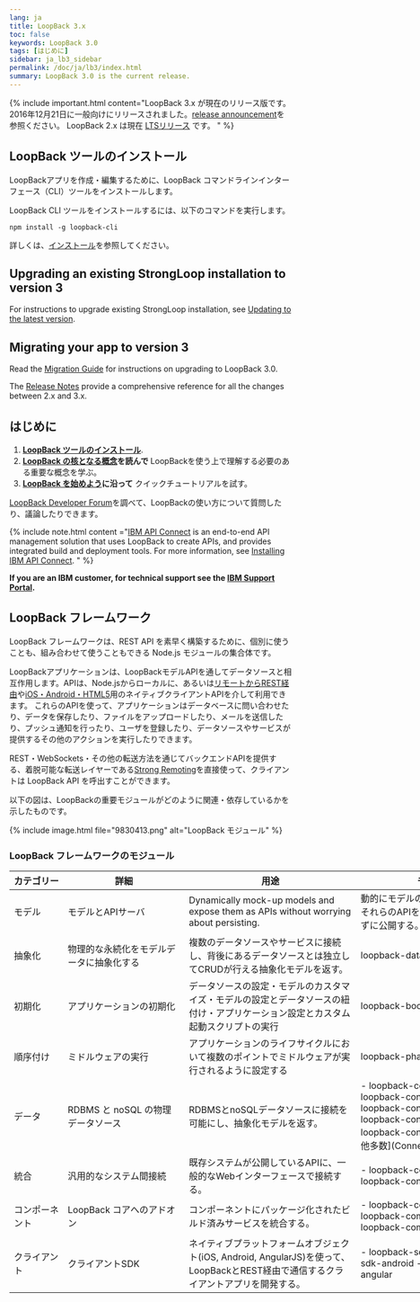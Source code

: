 ```yaml
---
lang: ja
title: LoopBack 3.x
toc: false
keywords: LoopBack 3.0
tags: [はじめに]
sidebar: ja_lb3_sidebar
permalink: /doc/ja/lb3/index.html
summary: LoopBack 3.0 is the current release.
---
```


{% include important.html content="LoopBack 3.x が現在のリリース版です。
2016年12月21日に一般向けにリリースされました。[release announcement](https://strongloop.com/strongblog/announcing-loopback-3-0-ga/)を参照ください。
LoopBack 2.x は現在 [LTSリリース](/doc/en/contrib/Long-term-support.html) です。
" %}

## LoopBack ツールのインストール

LoopBackアプリを作成・編集するために、LoopBack コマンドラインインターフェース（CLI）ツールをインストールします。

LoopBack CLI ツールをインストールするには、以下のコマンドを実行します。

```
npm install -g loopback-cli
```

詳しくは、[インストール](Installation)を参照してください。

## Upgrading an existing StrongLoop installation to version 3

For instructions to upgrade existing StrongLoop installation, see [Updating to the latest version](Updating-to-the-latest-version.html).

## Migrating your app to version 3

Read the [Migration Guide](Migrating-to-3.0.html) for instructions on upgrading
to LoopBack 3.0.

The [Release Notes](3.0-Release-Notes) provide a comprehensive reference for
all the changes between 2.x and 3.x.

## はじめに

1. **[LoopBack ツールのインストール](Installation)**.  
1. **[LoopBack の核となる概念](LoopBack-core-concepts.html)を読んで** LoopBackを使う上で理解する必要のある重要な概念を学ぶ。
1. **[LoopBack を始めよう](Getting-started-with-LoopBack.html)に沿って** クイックチュートリアルを試す。

[LoopBack Developer Forum](https://groups.google.com/forum/#!forum/loopbackjs)を調べて、LoopBackの使い方について質問したり、議論したりできます。

{% include note.html content ="[IBM API Connect](https://developer.ibm.com/apiconnect/) is an end-to-end API management solution that uses LoopBack to create APIs, and provides integrated build and deployment tools.  For more information, see [Installing IBM API Connect](Installation.html#install-ibm-api-connect-developer-toolkit).
" %}

**If you are an IBM customer, for technical support see the [IBM Support Portal](http://www-01.ibm.com/support/docview.wss?uid=swg21593214).**

## LoopBack フレームワーク

LoopBack フレームワークは、REST API を素早く構築するために、個別に使うことも、組み合わせて使うこともできる Node.js モジュールの集合体です。

LoopBackアプリケーションは、LoopBackモデルAPIを通してデータソースと相互作用します。APIは、Node.jsからローカルに、あるいは[リモートからREST経由](Built-in-models-REST-API)や[iOS・Android・HTML5](Client-SDKs)用のネイティブクライアントAPIを介して利用できます。
これらのAPIを使って、アプリケーションはデータベースに問い合わせたり、データを保存したり、ファイルをアップロードしたり、メールを送信したり、プッシュ通知を行ったり、ユーザを登録したり、データソースやサービスが提供するその他のアクションを実行したりできます。

REST・WebSockets・その他の転送方法を通じてバックエンドAPIを提供する、着脱可能な転送レイヤーである[Strong Remoting](Strong-Remoting.html)を直接使って、クライアントは LoopBack API を呼出すことができます。

以下の図は、LoopBackの重要モジュールがどのように関連・依存しているかを示したものです。

{% include image.html file="9830413.png" alt="LoopBack モジュール" %}

### LoopBack フレームワークのモジュール

<table style="width: 1000px;">
  <thead>
    <tr>
      <th style="width: 80px;">カテゴリー</th>
      <th style="width:200px;">詳細</th>
      <th>用途</th>
      <th style="width: 280px;">モジュール</th>
    </tr>
  </thead>
  <tbody>
    <tr>
      <td>モデル</td>
      <td>モデルとAPIサーバ</td>
      <td>Dynamically mock-up models and expose them as APIs without worrying about persisting.</td>
      <td>動的にモデルのモックアップを作り、それらのAPIを永続化のことは心配せずに公開する。</td>
      <td>loopback</td>
    </tr>
    <tr>
      <td>抽象化</td>
      <td>物理的な永続化をモデルデータに抽象化する</td>
      <td>複数のデータソースやサービスに接続し、背後にあるデータソースとは独立してCRUDが行える抽象化モデルを返す。</td>
      <td>loopback-datasource-juggler</td>
    </tr>
    <tr>
      <td>初期化</td>
      <td>アプリケーションの初期化</td>
      <td>データソースの設定・モデルのカスタマイズ・モデルの設定とデータソースの紐付け・アプリケーション設定とカスタム起動スクリプトの実行</td>
      <td>loopback-boot</td>
    </tr>
    <tr>
      <td>順序付け</td>
      <td>ミドルウェアの実行</td>
      <td>アプリケーションのライフサイクルにおいて複数のポイントでミドルウェアが実行されるように設定する</td>
      <td>loopback-phase</td>
    </tr>
    <tr>
      <td>データ</td>
      <td>RDBMS と noSQL の物理データソース</td>
      <td>RDBMSとnoSQLデータソースに接続を可能にし、抽象化モデルを返す。</td>
      <td markdown="1">
- loopback-connector-mongodb
- loopback-connector-mysql
- loopback-connector-postgresql
- loopback-connector-msssql
- loopback-connector-oracle
- [その他多数](Connectors-reference.html)
</td>
    </tr>
    <tr>
      <td>統合</td>
      <td>汎用的なシステム間接続</td>
      <td>既存システムが公開しているAPIに、一般的なWebインターフェースで接続する。</td>
      <td markdown="1">
- loopback-connector-rest
- loopback-connector-soap
</td>
    </tr>
    <tr>
      <td>コンポーネント</td>
      <td>LoopBack コアへのアドオン</td>
      <td>コンポーネントにパッケージ化されたビルド済みサービスを統合する。</td>
      <td markdown="1">
- loopback-component-push
- loopback-component-storage
- loopback-component-passport
</td>
    </tr>
    <tr>
      <td>クライアント</td>
      <td>クライアントSDK</td>
      <td>ネイティブプラットフォームオブジェクト(iOS, Android, AngularJS)を使って、LoopBackとREST経由で通信するクライアントアプリを開発する。</td>
<td markdown="1">
- loopback-sdk-ios
- loopback-sdk-android
- loopback-sdk-angular
</td>
    </tr>
  </tbody>
</table>
